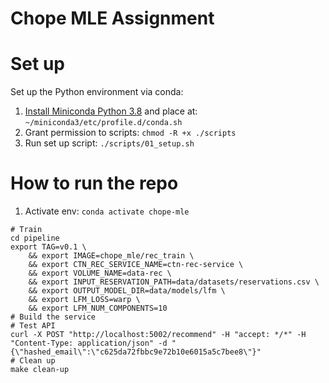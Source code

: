 # Chope MLE Assignment

# Set up
Set up the Python environment via conda:

1. <a href="https://docs.conda.io/en/latest/miniconda.html">Install Miniconda Python 3.8</a> and place at: `~/miniconda3/etc/profile.d/conda.sh`
2. Grant permission to scripts: `chmod -R +x ./scripts`
3. Run set up script: `./scripts/01_setup.sh`

# How to run the repo
1. Activate env: `conda activate chope-mle`

```
# Train
cd pipeline
export TAG=v0.1 \
    && export IMAGE=chope_mle/rec_train \
    && export CTN_REC_SERVICE_NAME=ctn-rec-service \
    && export VOLUME_NAME=data-rec \
    && export INPUT_RESERVATION_PATH=data/datasets/reservations.csv \
    && export OUTPUT_MODEL_DIR=data/models/lfm \
    && export LFM_LOSS=warp \
    && export LFM_NUM_COMPONENTS=10
# Build the service
# Test API
curl -X POST "http://localhost:5002/recommend" -H "accept: */*" -H "Content-Type: application/json" -d "{\"hashed_email\":\"c625da72fbbc9e72b10e6015a5c7bee8\"}"
# Clean up
make clean-up
```
